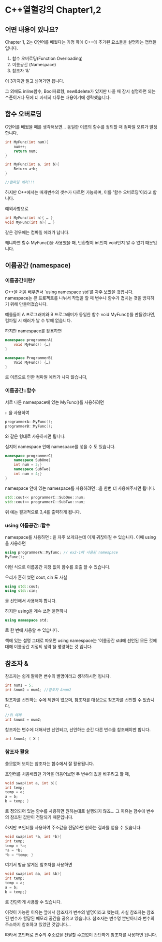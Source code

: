 # C++열혈강의 Chapter1,2


## 어떤 내용이 있나요?

Chapter 1, 2는 C언어를 배웠다는 가정 하에 C++에 추가된 요소들을 설명하는 챕터들입니다.

1. 함수 오버로딩(Function Overloading)
2. 이름공간 (Namespace)
3. 참조자 ‘&’

이 3가지만 알고 넘어가면 됩니다.

그 외에도 inline함수, Bool자료형, new&delete가 있지만 나올 때 잠시 설명하면 되는 수준이거나 뒤에 더 자세히 다루는 내용이기에 생략했습니다.


## 함수 오버로딩

C언어를 배웠을 때를 생각해보면...
동일한 이름의 함수를 정의할 때 컴파일 오류가 발생합니다.

```cpp
int MyFunc(int num){
	num++;
	return num;
}

int MyFunc(int a, int b){
	Return a+b;
}

//컴파일 에러!!!
```

하지만 C++에서는 매개변수의 갯수가 다르면 가능하며, 이를 '함수 오버로딩'이라고 합니다.

예외사항으로 

```cpp
int MyFunc(int n){ … }
void MyFunc(int n){ … } 
```
같은 경우에는 컴파일 에러가 납니다.

왜냐하면 함수 MyFunc()을 사용했을 때, 반환형이 int인지 void인지 알 수 없기 때문입니다.



## 이름공간 (namespace)
### 이름공간이란?

C++을 처음 배우면서 'using namespace std'를 자주 보았을 것입니다.
namespace는 큰 프로젝트를 나눠서 작업을 할 때 변수나 함수가 겹치는 것을 방지하기 위해 만들어졌습니다.

예를들어 A 프로그래머와 B 프로그래머가 동일한 함수 void MyFunc()를 만들었다면, 컴파일 시 에러가 날 수 밖에 없습니다. 

하지만 namespace를 활용하면

```cpp
namespace programmerA{
	void MyFunc() {…}
} 

namespace ProgrammerB{
	Void MyFunc() {…}
}
```

로 이름으로 인한 컴파일 에러가 나지 않습니다,

### 이름공간::함수
서로 다른 namespace에 있는 MyFunc()를 사용하려면

:: 을 사용하여

```cpp
programmerA::MyFunc();
programmerB::MyFunc(); 
```
와 같은 형태로 사용하시면 됩니다.


심지어 namespace 안에 namespace를 넣을 수 도 있습니다.


```cpp
namespace programmerC{
	namespace SubOne{
	int num = 3;}
	namespace SubTwo{
	int num = 4;}
}
```
namespace 안에 있는 namespace를 사용하려면 ::을 한번 더 사용해주시면 됩니다.

```cpp
std::cout<< programmerC::SubOne::num;
std::cout<< programmerC::SubTwo::num;
 ```
위 예는 결과적으로 3,4를 출력하게 됩니다.

### using 이름공간::함수

namespace를 사용하면 ::을 자주 쓰게되는데 이게 귀찮아질 수 있습니다.
이때 using을 사용하면

```cpp
using programmerA::Myfunc; // ex2-1에 사용된 namespace
MyFunc();
```
이런 식으로 이름공간 지정 없이 함수를 호출 할 수 있습니다.


우리가 흔히 썼던 cout, cin 도 사실
```cpp
using std::cout;
using std::cin;
```
을 선언해서 사용해야 합니다.

하지만 using을 계속 쓰면 불편하니 

```cpp 
using namespace std;
```

로 한 번에 사용할 수 있습니다. 

책에 있는 설명 그대로 따오면 
using namespace는
‘이름공간 std에 선언된 모든 것에 대해 이름공간 지정의 생략’을 명령하는 것 입니다.


## 참조자 &

참조자는 쉽게 말하면 변수의 별명이라고 생각하시면 됩니다.

```cpp
int num1 = 5;
int &num2 = num1; //참조자 &num2
```

참조자를 선언하는 수에 제한이 없으며, 참조자를 대상으로 참조자를 선언할 수 있습니다.

```cpp
//위 예제
int &num3 = num2;
```

참조자는 변수에 대해서만 선언되고, 선언하는 순간 다른 변수를 참조해야만 합니다.

```cpp
int &num4; ( X )
```

### 참조자 활용
쓸모없어 보이는 참조자는 함수에서 잘 활용됩니다.
 
포인터를 처음배웠던 기억을 더듬어보면
두 변수의 값을 바꾸려고 할 때,

```cpp
void swap(int a, int b){
int temp;
temp = a;
a = b;
b = temp; } 
```

로 정의되어 있는 함수를 사용하면
원하는대로 실행되지 않죠… 그 이유는 함수에 변수의 참조된 값만이 전달되기 때문입니다.

하지만 포인터를 사용하여 주소값을 전달하면 원하는 결과를 얻을 수 있습니다.

```cpp
void swap(int *a, int *b){
int temp;
temp = *a;
*a = *b;
*b = *temp; }
```

여기서 방금 알게된 참조자를 사용하면

```cpp
void swap(int &a, int &b){
int temp;
temp = a;
a = b;
b = temp;}
```

로 간단하게 사용할 수 있습니다.

이것이 가능한 이유는 앞에서 참조자가 변수의 별명이라고 했는데,
사실 참조자는 참조된 변수가 할당된 메모리 공간을 공유고 있습니다.
참조자는 변수명 뿐만아니라 변수의 주소까지 참조하고 있었던 것입니다...

따라서 포인터로 변수의 주소값을 전달할 수고없이 간단하게 참조자를 사용하면 됩니다. 
